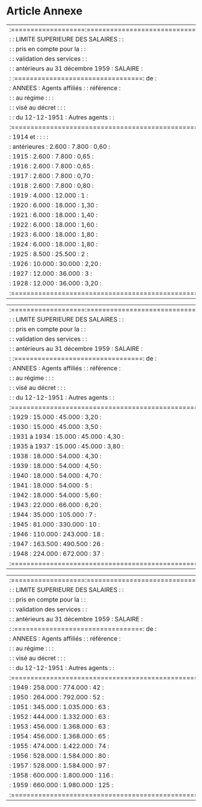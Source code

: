 # Article Annexe

<table>
<tr>
<td>:===================:=============================================:</td>
</tr>
<tr>
<td> :                   : LIMITE SUPERIEURE DES SALAIRES  :           :</td>
</tr>
<tr>
<td> :                   : pris en compte pour la          :           :</td>
</tr>
<tr>
<td> :                   : validation des services         :           :</td>
</tr>
<tr>
<td> :                   : antérieurs au 31 décembre 1959  :  SALAIRE  :</td>
</tr>
<tr>
<td> :                   :=================================:    de     :</td>
</tr>
<tr>
<td> :       ANNEES      : Agents affiliés :               : référence :</td>
</tr>
<tr>
<td> :                   : au régime       :               :           :</td>
</tr>
<tr>
<td> :                   : visé au décret  :               :           :</td>
</tr>
<tr>
<td> :                   : du 12-12-1951   : Autres agents :           :</td>
</tr>
<tr>
<td> :=================================================================:</td>
</tr>
<tr>
<td> : 1914 et           :                 :               :           :</td>
</tr>
<tr>
<td> : antérieures       :     2.600       :     7.800     :   0,60    :</td>
</tr>
<tr>
<td> : 1915              :     2.600       :     7.800     :   0,65    :</td>
</tr>
<tr>
<td> : 1916              :     2.600       :     7.800     :   0,65    :</td>
</tr>
<tr>
<td> : 1917              :     2.600       :     7.800     :   0,70    :</td>
</tr>
<tr>
<td> : 1918              :     2.600       :     7.800     :   0,80    :</td>
</tr>
<tr>
<td> : 1919              :     4.000       :    12.000     :   1       :</td>
</tr>
<tr>
<td> : 1920              :     6.000       :    18.000     :   1,30    :</td>
</tr>
<tr>
<td> : 1921              :     6.000       :    18.000     :   1,40    :</td>
</tr>
<tr>
<td> : 1922              :     6.000       :    18.000     :   1,60    :</td>
</tr>
<tr>
<td> : 1923              :     6.000       :    18.000     :   1,80    :</td>
</tr>
<tr>
<td> : 1924              :     6.000       :    18.000     :   1,80    :</td>
</tr>
<tr>
<td> : 1925              :     8.500       :    25.500     :   2       :</td>
</tr>
<tr>
<td> : 1926              :    10.000       :    30.000     :   2,20    :</td>
</tr>
<tr>
<td> : 1927              :    12.000       :    36.000     :   3       :</td>
</tr>
<tr>
<td> : 1928              :    12.000       :    36.000     :   3,20    :</td>
</tr>
<tr>
<td> :=================================================================:</td>
</tr>
</table>

<table>
<tr>
<td>:===================:=============================================:</td>
</tr>
<tr>
<td> :                   : LIMITE SUPERIEURE DES SALAIRES  :           :</td>
</tr>
<tr>
<td> :                   : pris en compte pour la          :           :</td>
</tr>
<tr>
<td> :                   : validation des services         :           :</td>
</tr>
<tr>
<td> :                   : antérieurs au 31 décembre 1959  :  SALAIRE  :</td>
</tr>
<tr>
<td> :                   :=================================:    de     :</td>
</tr>
<tr>
<td> :       ANNEES      : Agents affiliés :               : référence :</td>
</tr>
<tr>
<td> :                   : au régime       :               :           :</td>
</tr>
<tr>
<td> :                   : visé au décret  :               :           :</td>
</tr>
<tr>
<td> :                   : du 12-12-1951   : Autres agents :           :</td>
</tr>
<tr>
<td> :=================================================================:</td>
</tr>
<tr>
<td> : 1929              :    15.000       :    45.000     :   3,20    :</td>
</tr>
<tr>
<td> : 1930              :    15.000       :    45.000     :   3,50    :</td>
</tr>
<tr>
<td> : 1931 à 1934       :    15.000       :    45.000     :   4,30    :</td>
</tr>
<tr>
<td> : 1935 à 1937       :    15.000       :    45.000     :   3,80    :</td>
</tr>
<tr>
<td> : 1938              :    18.000       :    54.000     :   4,30    :</td>
</tr>
<tr>
<td> : 1939              :    18.000       :    54.000     :   4,50    :</td>
</tr>
<tr>
<td> : 1940              :    18.000       :    54.000     :   4,70    :</td>
</tr>
<tr>
<td> : 1941              :    18.000       :    54.000     :   5       :</td>
</tr>
<tr>
<td> : 1942              :    18.000       :    54.000     :   5,60    :</td>
</tr>
<tr>
<td> : 1943              :    22.000       :    66.000     :   6,20    :</td>
</tr>
<tr>
<td> : 1944              :    35.000       :   105.000     :   7       :</td>
</tr>
<tr>
<td> : 1945              :    81.000       :   330.000     :  10       :</td>
</tr>
<tr>
<td> : 1946              :   110.000       :   243.000     :  18       :</td>
</tr>
<tr>
<td> : 1947              :   163.500       :   490.500     :  26       :</td>
</tr>
<tr>
<td> : 1948              :   224.000       :   672.000     :  37       :</td>
</tr>
<tr>
<td> :=================================================================:</td>
</tr>
</table>

<table>
<tr>
<td>:===================:=============================================:</td>
</tr>
<tr>
<td> :                   : LIMITE SUPERIEURE DES SALAIRES  :           :</td>
</tr>
<tr>
<td> :                   : pris en compte pour la          :           :</td>
</tr>
<tr>
<td> :                   : validation des services         :           :</td>
</tr>
<tr>
<td> :                   : antérieurs au 31 décembre 1959  :  SALAIRE  :</td>
</tr>
<tr>
<td> :                   :=================================:    de     :</td>
</tr>
<tr>
<td> :       ANNEES      : Agents affiliés :               : référence :</td>
</tr>
<tr>
<td> :                   : au régime       :               :           :</td>
</tr>
<tr>
<td> :                   : visé au décret  :               :           :</td>
</tr>
<tr>
<td> :                   : du 12-12-1951   : Autres agents :           :</td>
</tr>
<tr>
<td> :=================================================================:</td>
</tr>
<tr>
<td> : 1949              :   258.000       :   774.000     :  42       :</td>
</tr>
<tr>
<td> : 1950              :   264.000       :   792.000     :  52       :</td>
</tr>
<tr>
<td> : 1951              :   345.000       : 1.035.000     :  63       :</td>
</tr>
<tr>
<td> : 1952              :   444.000       : 1.332.000     :  63       :</td>
</tr>
<tr>
<td> : 1953              :   456.000       : 1.368.000     :  63       :</td>
</tr>
<tr>
<td> : 1954              :   456.000       : 1.368.000     :  65       :</td>
</tr>
<tr>
<td> : 1955              :   474.000       : 1.422.000     :  74       :</td>
</tr>
<tr>
<td> : 1956              :   528.000       : 1.584.000     :  80       :</td>
</tr>
<tr>
<td> : 1957              :   528.000       : 1.584.000     :  97       :</td>
</tr>
<tr>
<td> : 1958              :   600.000       : 1.800.000     : 116       :</td>
</tr>
<tr>
<td> : 1959              :   660.000       : 1.980.000     : 125       :</td>
</tr>
<tr>
<td> :=================================================================:</td>
</tr>
</table>
